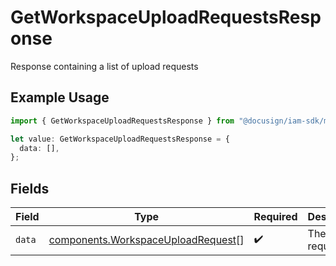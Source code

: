 # GetWorkspaceUploadRequestsResponse

Response containing a list of upload requests

## Example Usage

```typescript
import { GetWorkspaceUploadRequestsResponse } from "@docusign/iam-sdk/models/components";

let value: GetWorkspaceUploadRequestsResponse = {
  data: [],
};
```

## Fields

| Field                                                                                    | Type                                                                                     | Required                                                                                 | Description                                                                              |
| ---------------------------------------------------------------------------------------- | ---------------------------------------------------------------------------------------- | ---------------------------------------------------------------------------------------- | ---------------------------------------------------------------------------------------- |
| `data`                                                                                   | [components.WorkspaceUploadRequest](../../models/components/workspaceuploadrequest.md)[] | :heavy_check_mark:                                                                       | The upload request list                                                                  |